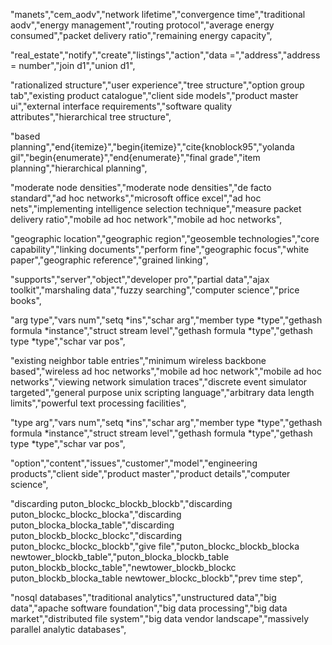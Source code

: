 
"manets","cem_aodv","network lifetime","convergence time","traditional aodv","energy management","routing protocol","average energy consumed","packet delivery ratio","remaining energy capacity",

"real_estate","notify","create","listings","action","data =","address","address = number","join d1","union d1",


"rationalized structure","user experience","tree structure","option group tab","existing product catalogue","client side models","product master ui","external interface requirements","software quality attributes","hierarchical tree structure",


"based planning","end{itemize}","begin{itemize}","cite{knoblock95","yolanda gil","begin{enumerate}","end{enumerate}","final grade","item planning","hierarchical planning",


"moderate  node densities","moderate node densities","de facto standard","ad hoc networks","microsoft office excel","ad hoc nets","implementing intelligence selection technique","measure packet delivery ratio","mobile ad hoc network","mobile ad hoc networks",


"geographic location","geographic region","geosemble technologies","core capability","linking documents","perform fine","geographic focus","white paper","geographic reference","grained linking",


"supports","server","object","developer pro","partial data","ajax toolkit","marshaling data","fuzzy searching","computer science","price books",


"arg type","vars num","setq *ins","schar arg","member type *type","gethash formula *instance","struct stream level","gethash formula *type","gethash type *type","schar var pos",


"existing neighbor table entries","minimum wireless backbone based","wireless ad hoc networks","mobile ad hoc network","mobile ad hoc networks","viewing network simulation traces","discrete event simulator targeted","general purpose unix scripting language","arbitrary data length limits","powerful text processing facilities",



"type arg","vars num","setq *ins","schar arg","member type *type","gethash formula *instance","struct stream level","gethash formula *type","gethash type *type","schar var pos",


"option","content","issues","customer","model","engineering products","client side","product master","product details","computer science",


"discarding puton_blockc_blockb_blockb","discarding puton_blockc_blockc_blocka","discarding puton_blocka_blocka_table","discarding puton_blockb_blockc_blockc","discarding puton_blockc_blockc_blockb","give file","puton_blockc_blockb_blocka newtower_blockb_table","puton_blocka_blockb_table puton_blockb_blockc_table","newtower_blockb_blockc puton_blockb_blocka_table newtower_blockc_blockb","prev time step",


"nosql databases","traditional analytics","unstructured data","big data","apache software foundation","big data processing","big data market","distributed file system","big data vendor landscape","massively parallel analytic databases",
